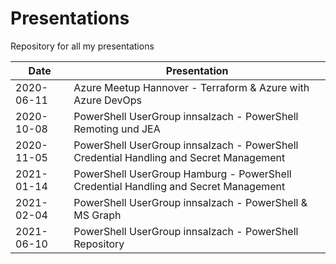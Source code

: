 # Presentations

Repository for all my presentations

| Date       | Presentation                                                                           |
| ---------- | -------------------------------------------------------------------------------------- |
| 2020-06-11 | Azure Meetup Hannover - Terraform & Azure with Azure DevOps                            |
| 2020-10-08 | PowerShell UserGroup innsalzach - PowerShell Remoting und JEA                          |
| 2020-11-05 | PowerShell UserGroup innsalzach - PowerShell Credential Handling and Secret Management |
| 2021-01-14 | PowerShell UserGroup Hamburg - PowerShell Credential Handling and Secret Management    |
| 2021-02-04 | PowerShell UserGroup innsalzach - PowerShell & MS Graph                                |
| 2021-06-10 | PowerShell UserGroup innsalzach - PowerShell Repository                                |
